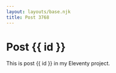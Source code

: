 ```yaml
---
layout: layouts/base.njk
title: Post 3768
---
```


# Post {{ id }}

This is post {{ id }} in my Eleventy project.
